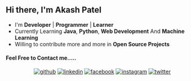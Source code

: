 ## Hi there, I'm Akash Patel 

- I'm **Developer** | **Programmer** | **Learner**
- Currently Learning **Java**, **Python**, **Web Development** And **Machine Learning**
- Willing to contribute more and more in **Open Source Projects**


#### Feel Free to Contact me.....

<p align="center">
	<a href="https://github.com/imakash3011"><img alt="github" src="https://img.icons8.com/clouds/100/000000/github.png"/></a>
	<a href="https://www.linkedin.com/in/imakash3011/"><img alt="linkedin" src="https://img.icons8.com/clouds/100/000000/linkedin.png"/></a>
	<a href="https://www.facebook.com/imakash3011/"><img alt="facebook" src="https://img.icons8.com/clouds/100/000000/facebook-new.png"/></a>
	<a href="https://www.instagram.com/imakash3011/"><img alt="instagram" src="https://img.icons8.com/clouds/100/000000/instagram.png"/></a>
	<a href="https://twitter.com/imakash3011"><img alt="twitter" src="https://img.icons8.com/clouds/100/000000/twitter.png"/></a>
</p>



